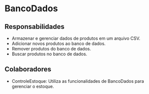 # BancoDados

## Responsabilidades
- Armazenar e gerenciar dados de produtos em um arquivo CSV.
- Adicionar novos produtos ao banco de dados.
- Remover produtos do banco de dados.
- Buscar produtos no banco de dados.

## Colaboradores
- ControleEstoque: Utiliza as funcionalidades de BancoDados para gerenciar o estoque.
